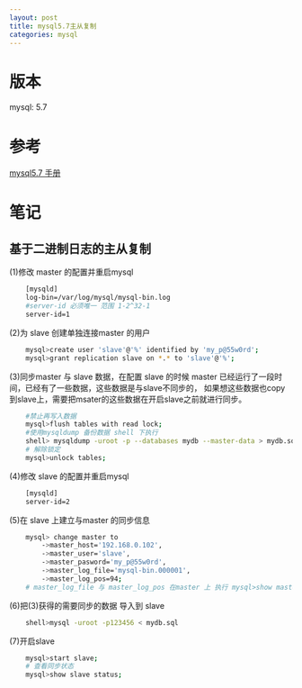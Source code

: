 ```yaml
---
layout: post
title: mysql5.7主从复制
categories: mysql
---
```


# 版本  
mysql: 5.7

# 参考
[mysql5.7 手册](http://dev.mysql.com/doc/refman/5.7/en/replication.html)

# 笔记

## 基于二进制日志的主从复制
(1)修改 master 的配置并重启mysql  
```bash
    [mysqld]
    log-bin=/var/log/mysql/mysql-bin.log
    #server-id 必须唯一 范围 1-2^32-1
    server-id=1
```
(2)为 slave 创建单独连接master 的用户  
```bash
    mysql>create user 'slave'@'%' identified by 'my_p@55w0rd';
    mysql>grant replication slave on *.* to 'slave'@'%';
```
(3)同步master 与 slave 数据，在配置 slave 的时候 master 已经运行了一段时间，已经有了一些数据，这些数据是与slave不同步的，
如果想这些数据也copy到slave上，需要把msater的这些数据在开启slave之前就进行同步。  
```bash
    #禁止再写入数据
    mysql>flush tables with read lock;
    #使用mysqldump 备份数据 shell 下执行
    shell> mysqldump -uroot -p --databases mydb --master-data > mydb.sql
    # 解除锁定
    mysql>unlock tables;
```
(4)修改 slave 的配置并重启mysql
```bash
    [mysqld]
    server-id=2
```
(5)在 slave 上建立与master 的同步信息  
```bash
    mysql> change master to
        ->master_host='192.168.0.102',
        ->master_user='slave',
        ->master_pasword='my_p@55w0rd',
        ->master_log_file='mysql-bin.000001',
        ->master_log_pos=94;
    # master_log_file 与 master_log_pos 在master 上 执行 mysql>show master status; 查看
```
(6)把(3)获得的需要同步的数据 导入到 slave  
```bash
    shell>mysql -uroot -p123456 < mydb.sql
```
(7)开启slave
```bash
    mysql>start slave;
    # 查看同步状态
    mysql>show slave status;
```









